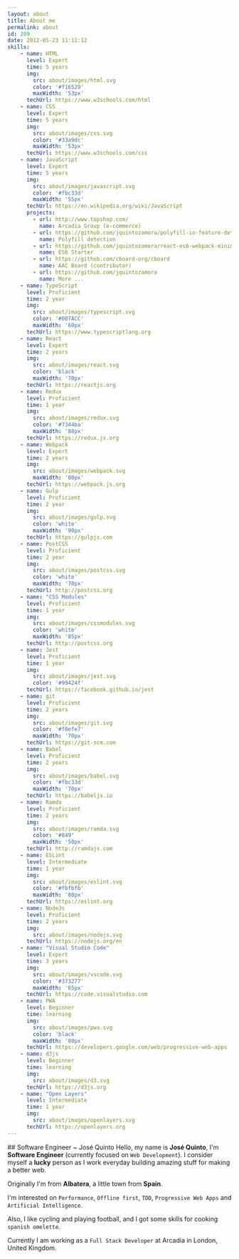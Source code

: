 ```yaml
---
layout: about
title: About me
permalink: about
id: 209
date: 2012-05-23 11:11:12
skills:
    - name: HTML
      level: Expert
      time: 5 years
      img:
        src: about/images/html.svg
        color: '#f16529'
        maxWidth: '53px'
      techUrl: https://www.w3schools.com/html
    - name: CSS
      level: Expert
      time: 5 years
      img:
        src: about/images/css.svg
        color: '#33a9dc'
        maxWidth: '53px'
      techUrl: https://www.w3schools.com/css
    - name: JavaScript
      level: Expert
      time: 5 years
      img:
        src: about/images/javascript.svg
        color: '#fbc33d'
        maxWidth: '55px'
      techUrl: https://en.wikipedia.org/wiki/JavaScript
      projects:
        - url: http://www.topshop.com/
          name: Arcadia Group (e-commerce)
        - url: https://github.com/jquintozamora/polyfill-io-feature-detection
          name: Polyfill detection 
        - url: https://github.com/jquintozamora/react-es6-webpack-minimal-starter-template
          name: ES6 Starter
        - url: https://github.com/cboard-org/cboard
          name: AAC Board (contributor)
        - url: https://github.com/jquintozamora
          name: More ...
    - name: TypeScript
      level: Proficient
      time: 2 year
      img:
        src: about/images/typescript.svg
        color: '#007ACC'
        maxWidth: '60px'
      techUrl: https://www.typescriptlang.org
    - name: React
      level: Expert
      time: 2 years
      img:
        src: about/images/react.svg
        color: 'black'
        maxWidth: '70px'
      techUrl: https://reactjs.org
    - name: Redux
      level: Proficient
      time: 1 year
      img:
        src: about/images/redux.svg
        color: '#7344ba'
        maxWidth: '80px'
      techUrl: https://redux.js.org
    - name: Webpack
      level: Expert
      time: 2 years
      img:
        src: about/images/webpack.svg
        maxWidth: '80px'
      techUrl: https://webpack.js.org
    - name: Gulp
      level: Proficient
      time: 2 year
      img: 
        src: about/images/gulp.svg
        color: 'white'
        maxWidth: '90px'
      techUrl: https://gulpjs.com
    - name: PostCSS
      level: Proficient
      time: 2 year
      img: 
        src: about/images/postcss.svg
        color: 'white'
        maxWidth: '70px'
      techUrl: http://postcss.org
    - name: "CSS Modules"
      level: Proficient
      time: 1 year
      img: 
        src: about/images/cssmodules.svg
        color: 'white'
        maxWidth: '85px'
      techUrl: http://postcss.org
    - name: Jest
      level: Proficient
      time: 1 year
      img: 
        src: about/images/jest.svg
        color: '#99424f'
      techUrl: https://facebook.github.io/jest
    - name: git
      level: Proficient
      time: 2 years
      img:
        src: about/images/git.svg
        color: '#f0efe7'
        maxWidth: '70px'
      techUrl: https://git-scm.com
    - name: Babel
      level: Proficient
      time: 2 years
      img:
        src: about/images/babel.svg
        color: '#fbc33d'
        maxWidth: '70px'
      techUrl: https://babeljs.io
    - name: Ramda
      level: Proficient
      time: 2 years
      img:
        src: about/images/ramda.svg
        color: '#849'
        maxWidth: '50px'
      techUrl: http://ramdajs.com
    - name: ESLint
      level: Intermediate
      time: 1 year
      img:
        src: about/images/eslint.svg
        color: '#fbfbfb'
        maxWidth: '80px'
      techUrl: https://eslint.org
    - name: NodeJs
      level: Proficient
      time: 2 years
      img: 
        src: about/images/nodejs.svg
      techUrl: https://nodejs.org/en
    - name: "Visual Studio Code"
      level: Expert
      time: 3 years
      img:
        src: about/images/vscode.svg
        color: '#373277'
        maxWidth: '65px'
      techUrl: https://code.visualstudio.com
    - name: PWA
      level: Beginner
      time: learning
      img:
        src: about/images/pwa.svg
        color: 'black'
        maxWidth: '80px'
      techUrl: https://developers.google.com/web/progressive-web-apps
    - name: d3js
      level: Beginner
      time: learning
      img:
        src: about/images/d3.svg
      techUrl: https://d3js.org
    - name: "Open Layers"
      level: Intermediate
      time: 1 year
      img:
        src: about/images/openlayers.svg
      techUrl: https://openlayers.org
---
```


## Software Engineer ~ José Quinto
Hello, my name is **José Quinto**, I'm **Software Engineer** (currently focused on `Web Development`). I consider myself a **lucky** person as I work everyday building amazing stuff for making a better web. 

Originally I'm from **Albatera**, a little town from **Spain**.

I'm interested on `Performance`, `Offline first`, `TDD`, `Progressive Web Apps` and `Artificial Intelligence`.

Also, I like cycling and playing football, and I got some skills for cooking `spanish omelette`.
  
Currently I am working as a `Full Stack Developer` at Arcadia in London, United Kingdom.
